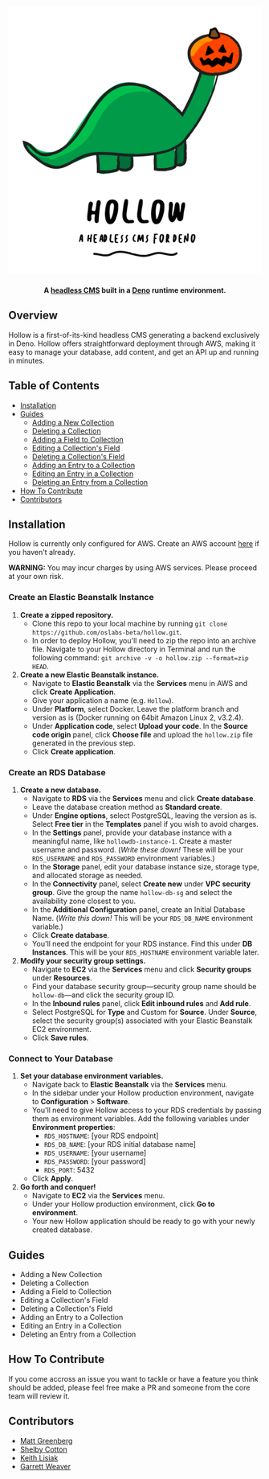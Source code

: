 <p align="center">
  <img src="./assets/hollow_logo_1.png">
</p>
<h4 align="center">
	A <a href="https://en.wikipedia.org/wiki/Headless_content_management_system">headless CMS</a> built in a <a href="https://deno.land">Deno</a> runtime environment.
</h4>

## Overview
Hollow is a first-of-its-kind headless CMS generating a backend exclusively in Deno. Hollow offers straightforward deployment through AWS, making it easy to manage your database, add content, and get an API up and running in minutes.

## Table of Contents
* [Installation](#Installation)
* [Guides](#Guides)
  * [Adding a New Collection](#Creating-a-New-Collection)
  * [Deleting a Collection](#Deleting-a-Collection)
  * [Adding a Field to Collection](#Adding-a-Field-to-Collection)
  * [Editing a Collection's Field](#Editing-a-Collection's-Field)
  * [Deleting a Collection's Field](#Deleting-a-Collection's-Field)
  * [Adding an Entry to a Collection](#Adding-an-Entry-to-a-Collection)
  * [Editing an Entry in a Collection](#Editing-an-Entry-in-a-Collection)
  * [Deleting an Entry from a Collection](#Deleting-an-Entry-from-a-Collection)
* [How To Contribute](#How-To-Contribute)
* [Contributors](#Contributors)

## Installation
Hollow is currently only configured for AWS. Create an AWS account [here](https://aws.amazon.com/console/) if you haven't already.

**WARNING:** You may incur charges by using AWS services. Please proceed at your own risk.
### Create an Elastic Beanstalk Instance
1. **Create a zipped repository.**
	- Clone this repo to your local machine by running `git clone https://github.com/oslabs-beta/hollow.git`.
	- In order to deploy Hollow, you'll need to zip the repo into an archive file. Navigate to your Hollow directory in Terminal and run the following command: `git archive -v -o hollow.zip --format=zip HEAD`.
2. **Create a new Elastic Beanstalk instance.**
	- Navigate to **Elastic Beanstalk** via the **Services** menu in AWS and click **Create Application**.
	- Give your application a name (e.g. `Hollow`).
	- Under **Platform**, select Docker. Leave the platform branch and version as is (Docker running on 64bit Amazon Linux 2, v3.2.4).
	- Under **Application code**, select **Upload your code**. In the **Source code origin** panel, click **Choose file** and upload the `hollow.zip` file generated in the previous step.
	- Click **Create application**.
### Create an RDS Database
1. **Create a new database.**
	- Navigate to **RDS** via the **Services** menu and click **Create database**.
	- Leave the database creation method as **Standard create**.
	- Under **Engine options**, select PostgreSQL, leaving the version as is.  Select **Free tier** in the **Templates** panel if you wish to avoid charges.
	- In the **Settings** panel, provide your database instance with a meaningful name, like `hollowdb-instance-1`. Create a master username and password. (*Write these down!* These will be your `RDS_USERNAME` and `RDS_PASSWORD` environment variables.)
	- In the **Storage** panel, edit your database instance size, storage type, and allocated storage as needed.
	- In the **Connectivity** panel, select **Create new** under **VPC security group**. Give the group the name `hollow-db-sg` and select the availability zone closest to you.
	- In the **Additional Configuration** panel, create an Initial Database Name. (*Write this down!* This will be your `RDS_DB_NAME` environment variable.)
	- Click **Create database**.
	- You'll need the endpoint for your RDS instance. Find this under **DB Instances**. This will be your `RDS_HOSTNAME` environment variable later.
2. **Modify your security group settings.**
	- Navigate to **EC2** via the **Services** menu and click **Security groups** under **Resources**.
	- Find your database security group—security group name should be `hollow-db`—and click the security group ID.
	- In the **Inbound rules** panel, click **Edit inbound rules** and **Add rule**.
	- Select PostgreSQL for **Type** and Custom for **Source**. Under **Source**, select the security group(s) associated with your Elastic Beanstalk EC2 environment.
	- Click **Save rules**.
### Connect to Your Database
1. **Set your database environment variables.**
	- Navigate back to **Elastic Beanstalk** via the **Services** menu.
	- In the sidebar under your Hollow production environment, navigate to **Configuration** > **Software**.
	- You'll need to give Hollow access to your RDS credentials by passing them as environment variables. Add the following variables under **Environment properties**:
		-   `RDS_HOSTNAME`: [your RDS endpoint]
		-   `RDS_DB_NAME`: [your RDS initial database name]
		-   `RDS_USERNAME`: [your username]
		-   `RDS_PASSWORD`: [your password]
		-   `RDS_PORT`: 5432
	- Click **Apply**.
2. **Go forth and conquer!**
	- Navigate to **EC2** via the **Services** menu.
	- Under your Hollow production environment, click **Go to environment**.
	- Your new Hollow application should be ready to go with your newly created database.

## Guides
* Adding a New Collection
* Deleting a Collection
* Adding a Field to Collection
* Editing a Collection's Field
* Deleting a Collection's Field
* Adding an Entry to a Collection
* Editing an Entry in a Collection
* Deleting an Entry from a Collection

## How To Contribute
If you come accross an issue you want to tackle or have a feature you think should be added, please feel free make a PR and someone from the core team will review it.

## Contributors
* [Matt Greenberg](https://github.com/mattagreenberg)
* [Shelby Cotton](https://github.com/shelbycotton)
* [Keith Lisiak](https://github.com/keithcoach)
* [Garrett Weaver](https://github.com/G-Weaver)
